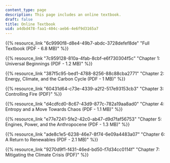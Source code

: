 ```yaml
---
content_type: page
description: This page includes an online textbook.
draft: false
title: Online Textbook
uid: a4dbd478-faa1-404c-aeb6-4e6f9d3165a7
---
```

{{% resource_link "6c9990f8-d8e4-49b7-abdc-3728defef8de" "Full Textbook (PDF - 6.8 MB)" %}}

{{% resource_link "7c959128-810a-4fab-8cbf-e6f730304f5c" "Chapter 1: Universal Beginnings (PDF - 1.2 MB)" %}}

{{% resource_link "387f5c95-bed1-4788-8256-88c88cba2771" "Chapter 2: Energy, Climate, and the Carbon Cycle (PDF - 1 MB)" %}}

{{% resource_link "60431d64-c73e-4339-a2f2-517e93153cb3" "Chapter 3: Controlling Fire (PDF)" %}}

{{% resource_link "d4cdfcd0-8c67-43d9-877c-782a19aa8ad0" "Chapter 4: Entropy and a Move Towards Chaos (PDF - 1.1 MB)" %}}

{{% resource_link "e77e7241-5fe2-42c0-ab47-d9d7faf56753" "Chapter 5: Engines, Power, and the Anthropocene (PDF - 1.3 MB)" %}}

{{% resource_link "ade8c1e5-6238-46e7-8f74-6e09a4483a07" "Chapter 6: A Return to Renewables (PDF - 2.1 MB)" %}}

{{% resource_link "9270d9f1-f431-46ed-bd50-f7d34cc0114f" "Chapter 7: Mitigating the Climate Crisis (PDF)" %}}